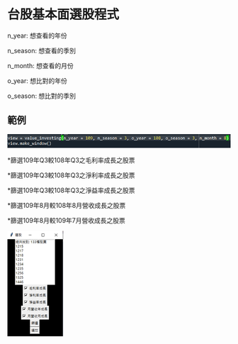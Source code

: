 # 台股基本面選股程式


n_year: 想查看的年份

n_season: 想查看的季別

n_month: 想查看的月份

o_year: 想比對的年份

o_season: 想比對的季別

## 範例

![GitHub Logo](pictures/modify_.png)


*篩選109年Q3較108年Q3之毛利率成長之股票

*篩選109年Q3較108年Q3之淨利率成長之股票

*篩選109年Q3較108年Q3之淨益率成長之股票

*篩選109年8月較108年8月營收成長之股票

*篩選109年8月較109年7月營收成長之股票

![GitHub Logo](pictures/UI篩選.png)
